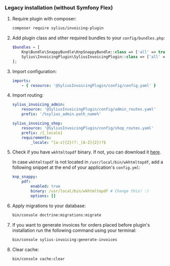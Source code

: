 ### Legacy installation (without Symfony Flex)

1. Require plugin with composer:

    ```bash
    composer require sylius/invoicing-plugin
    ```

1. Add plugin class and other required bundles to your `config/bundles.php`:

    ```php
    $bundles = [
        Knp\Bundle\SnappyBundle\KnpSnappyBundle::class => ['all' => true],
        Sylius\InvoicingPlugin\SyliusInvoicingPlugin::class => ['all' => true],
    ];
    ```

1. Import configuration:

    ```yaml
    imports:
        - { resource: '@SyliusInvoicingPlugin/config/config.yaml' }
    ```

1. Import routing:

    ```yaml
    sylius_invoicing_admin:
        resource: '@SyliusInvoicingPlugin/config/admin_routes.yaml'
        prefix: '/%sylius_admin.path_name%'
    
    sylius_invoicing_shop:
        resource: '@SyliusInvoicingPlugin/config/shop_routes.yaml'
        prefix: /{_locale}
        requirements:
            _locale: ^[a-z]{2}(?:_[A-Z]{2})?$
    ```

1. Check if you have `wkhtmltopdf` binary. If not, you can download it [here](https://wkhtmltopdf.org/downloads.html).

    In case `wkhtmltopdf` is not located in `/usr/local/bin/wkhtmltopdf`, add a following snippet at the end of your application's `config.yml`:
    
    ```yaml
    knp_snappy:
        pdf:
            enabled: true
            binary: /usr/local/bin/wkhtmltopdf # Change this! :)
            options: []
    ```   

1. Apply migrations to your database:

    ```bash
    bin/console doctrine:migrations:migrate
    ```

1. If you want to generate invoices for orders placed before plugin's installation run the following command using your terminal:

   ```bash
   bin/console sylius-invoicing:generate-invoices
   ```

1. Clear cache:

    ```bash
    bin/console cache:clear
    ```
